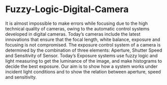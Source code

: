 # Fuzzy-Logic-Digital-Camera

It is almost impossible to make errors while focusing due to the high technical quality of cameras, owing to the automatic control systems developed in digital cameras.
Today’s cameras include the latest innovations that ensure that the focal length, white balance, exposure and focusing is not compromised.
The exposure control system of a camera is determined by the combination of three elements: Aperture, Shutter Speed and Sensitivity of Sensor.
Today’s Exposure systems use fuzzy logic and light measuring to get the luminance of the image, and make histograms to decide the best exposure.
Our aim is to show how a system works under incident light conditions and to show the relation between aperture, speed and sensitivity.
